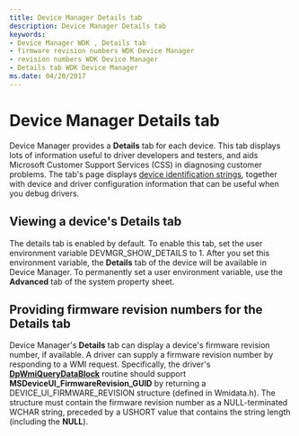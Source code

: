 ```yaml
---
title: Device Manager Details tab
description: Device Manager Details tab
keywords:
- Device Manager WDK , Details tab
- firmware revision numbers WDK Device Manager
- revision numbers WDK Device Manager
- Details tab WDK Device Manager
ms.date: 04/20/2017
---
```


# Device Manager Details tab

Device Manager provides a **Details** tab for each device. This tab displays lots of information useful to driver developers and testers, and aids Microsoft Customer Support Services (CSS) in diagnosing customer problems. The tab's page displays [device identification strings](device-identification-strings.md), together with device and driver configuration information that can be useful when you debug drivers.

## Viewing a device's Details tab

The details tab is enabled by default. To enable this tab, set the user environment variable DEVMGR_SHOW_DETAILS to 1. After you set this environment variable, the **Details** tab of the device will be available in Device Manager. To permanently set a user environment variable, use the **Advanced** tab of the system property sheet.

## Providing firmware revision numbers for the Details tab

Device Manager's **Details** tab can display a device's firmware revision number, if available. A driver can supply a firmware revision number by responding to a WMI request. Specifically, the driver's [**DpWmiQueryDataBlock**](/windows-hardware/drivers/ddi/wmilib/nc-wmilib-wmi_query_datablock_callback) routine should support **MSDeviceUI_FirmwareRevision_GUID** by returning a DEVICE_UI_FIRMWARE_REVISION structure (defined in Wmidata.h). The structure must contain the firmware revision number as a NULL-terminated WCHAR string, preceded by a USHORT value that contains the string length (including the **NULL**).
